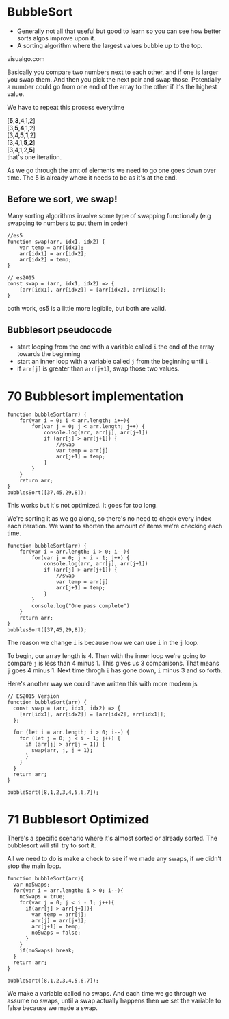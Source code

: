# BubbleSort

- Generally not all that useful but good to learn so you can see how better sorts algos improve upon it.
- A sorting algorithm where the largest values bubble up to the top.

visualgo.com


Basically you compare two numbers next to each other, and if one is larger you swap them. And then you pick the next pair and swap those. Potentially a number could go from one end of the array to the other if it's the highest value.

We have to repeat this process everytime

[**5**,**3**,4,1,2]<br>
[3,**5**,**4**,1,2]<br>
[3,4,**5**,**1**,2]<br>
[3,4,1,**5**,**2**]<br>
[3,4,1,2,**5**]<br>
that's one iteration.

As we go through the amt of elements we need to go one goes down over time. The 5 is already where it needs to be as it's at the end.

## Before we sort, we swap!

Many sorting algorithms involve some type of swapping functionaly (e.g swapping to numbers to put them in order)

```
//es5
function swap(arr, idx1, idx2) {
    var temp = arr[idx1];
    arr[idx1] = arr[idx2];
    arr[idx2] = temp;
}

// es2015
const swap = (arr, idx1, idx2) => {
    [arr[idx1], arr[idx2]] = [arr[idx2], arr[idx2]];
}
```

both work, es5 is a little more legibile, but both are valid.

## Bubblesort pseudocode

- start looping from the end with a variable called `i` the end of the array towards the beginning
- start an inner loop with a variable called `j` from the beginning until `i-`
- if `arr[j]` is greater than `arr[j+1]`, swap those two values.






# 70 Bubblesort implementation

```
function bubbleSort(arr) {
    for(var i = 0; i < arr.length; i++){
        for(var j = 0; j < arr.length; j++) {
            console.log(arr, arr[j], arr[j+1])
            if (arr[j] > arr[j+1]) {
                //swap
                var temp = arr[j]
                arr[j+1] = temp;
            }
        }
    }
    return arr;
}
bubblesSort([37,45,29,8]);
```
This works but it's not optimized. It goes for too long.

We're sorting it as we go along, so there's no need to check every index each iteration. We want to shorten the amount of items we're checking each time.


```
function bubbleSort(arr) {
    for(var i = arr.length; i > 0; i--){
        for(var j = 0; j < i - 1; j++) {
            console.log(arr, arr[j], arr[j+1])
            if (arr[j] > arr[j+1]) {
                //swap
                var temp = arr[j]
                arr[j+1] = temp;
            }
        }
        console.log("One pass complete")
    }
    return arr;
}
bubblesSort([37,45,29,8]);
```

The reason we change `i` is because now we can use `i` in the `j` loop.

To begin, our array length is 4. Then with the inner loop we're going to compare `j` is less than 4 minus 1. This gives us 3 comparisons. That means `j` goes 4 minus 1. Next time throgh `i` has gone down, `i` minus 3 and so forth.

Here's another way we could have written this with more modern js

```
// ES2015 Version
function bubbleSort(arr) {
  const swap = (arr, idx1, idx2) => {
    [arr[idx1], arr[idx2]] = [arr[idx2], arr[idx1]];
  };

  for (let i = arr.length; i > 0; i--) {
    for (let j = 0; j < i - 1; j++) {
      if (arr[j] > arr[j + 1]) {
        swap(arr, j, j + 1);
      }
    }
  }
  return arr;
}

bubbleSort([8,1,2,3,4,5,6,7]);
```


# 71 Bubblesort Optimized

There's a specific scenario where it's almost sorted or already sorted. The bubblesort will still try to sort it.

All we need to do is make a check to see if we made any swaps, if we didn't stop the main loop.

```
function bubbleSort(arr){
  var noSwaps;
  for(var i = arr.length; i > 0; i--){
    noSwaps = true;
    for(var j = 0; j < i - 1; j++){
      if(arr[j] > arr[j+1]){
        var temp = arr[j];
        arr[j] = arr[j+1];
        arr[j+1] = temp;
        noSwaps = false;
      }
    }
    if(noSwaps) break;
  }
  return arr;
}

bubbleSort([8,1,2,3,4,5,6,7]);
```

We make a variable called no swaps. And each time we go through we assume no swaps, until a swap actually happens then we set the variable to false because we made a swap.